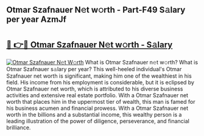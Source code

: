 ## Otmar Szafnauer N𝚎t w𝚘rth - Part-F49 S𝚊lary per year AzmJf

# <h2><a href="http://gc4ep3.nevu.top/?p=Otmar+Szafnauer">🔗 👉🔴 Otmar Szafnauer N𝚎t w𝚘rth - S𝚊lary</a></h2>

[![Otmar Szafnauer N𝚎t W𝚘rth](https://i.imgur.com/Oavwk0R.jpeg)](http://gc4ep3.nevu.top/?p=Otmar+Szafnauer)
What is Otmar Szafnauer n𝚎t w𝚘rth? What is Otmar Szafnauer s𝚊lary per year?
This well-heeled individual's Otmar Szafnauer net worth is significant, making him one of the wealthiest in his field. His income from his employment is considerable, but it is eclipsed by Otmar Szafnauer net worth, which is attributed to his diverse business activities and extensive real estate portfolio. With a Otmar Szafnauer net worth that places him in the uppermost tier of wealth, this man is famed for his business acumen and financial prowess. With a Otmar Szafnauer net worth in the billions and a substantial income, this wealthy person is a leading illustration of the power of diligence, perseverance, and financial brilliance.
